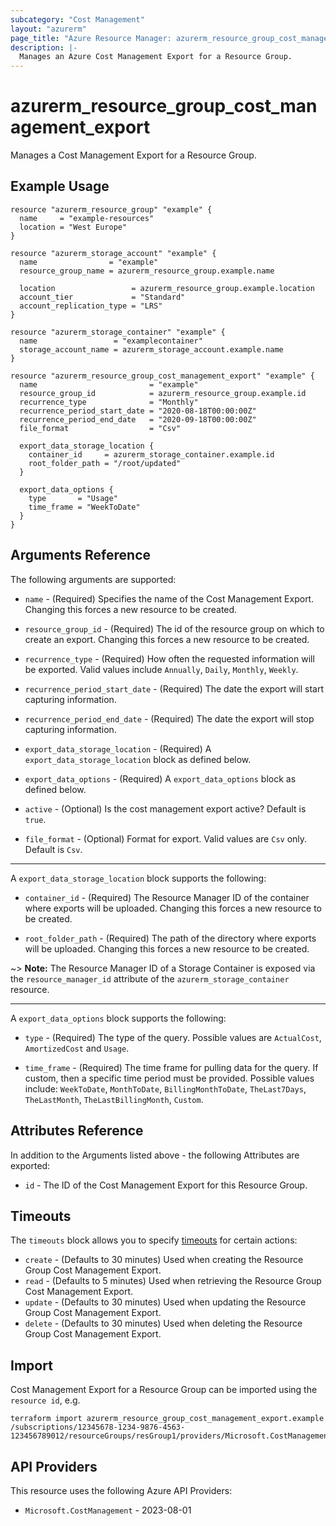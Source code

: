 ```yaml
---
subcategory: "Cost Management"
layout: "azurerm"
page_title: "Azure Resource Manager: azurerm_resource_group_cost_management_export"
description: |-
  Manages an Azure Cost Management Export for a Resource Group.
---
```


# azurerm_resource_group_cost_management_export

Manages a Cost Management Export for a Resource Group.

## Example Usage

```hcl
resource "azurerm_resource_group" "example" {
  name     = "example-resources"
  location = "West Europe"
}

resource "azurerm_storage_account" "example" {
  name                = "example"
  resource_group_name = azurerm_resource_group.example.name

  location                 = azurerm_resource_group.example.location
  account_tier             = "Standard"
  account_replication_type = "LRS"
}

resource "azurerm_storage_container" "example" {
  name                 = "examplecontainer"
  storage_account_name = azurerm_storage_account.example.name
}

resource "azurerm_resource_group_cost_management_export" "example" {
  name                         = "example"
  resource_group_id            = azurerm_resource_group.example.id
  recurrence_type              = "Monthly"
  recurrence_period_start_date = "2020-08-18T00:00:00Z"
  recurrence_period_end_date   = "2020-09-18T00:00:00Z"
  file_format                  = "Csv"

  export_data_storage_location {
    container_id     = azurerm_storage_container.example.id
    root_folder_path = "/root/updated"
  }

  export_data_options {
    type       = "Usage"
    time_frame = "WeekToDate"
  }
}
```

## Arguments Reference

The following arguments are supported:

* `name` - (Required) Specifies the name of the Cost Management Export. Changing this forces a new resource to be created.

* `resource_group_id` - (Required) The id of the resource group on which to create an export. Changing this forces a new resource to be created.

* `recurrence_type` - (Required) How often the requested information will be exported. Valid values include `Annually`, `Daily`, `Monthly`, `Weekly`.

* `recurrence_period_start_date` - (Required) The date the export will start capturing information.

* `recurrence_period_end_date` - (Required) The date the export will stop capturing information.

* `export_data_storage_location` - (Required) A `export_data_storage_location` block as defined below.

* `export_data_options` - (Required) A `export_data_options` block as defined below.

* `active` - (Optional) Is the cost management export active? Default is `true`.

* `file_format` - (Optional) Format for export. Valid values are `Csv` only. Default is `Csv`.

---

A `export_data_storage_location` block supports the following:

* `container_id` - (Required) The Resource Manager ID of the container where exports will be uploaded. Changing this forces a new resource to be created.

* `root_folder_path` - (Required) The path of the directory where exports will be uploaded. Changing this forces a new resource to be created.

~> **Note:** The Resource Manager ID of a Storage Container is exposed via the `resource_manager_id` attribute of the `azurerm_storage_container` resource.

---

A `export_data_options` block supports the following:

* `type` - (Required) The type of the query. Possible values are `ActualCost`, `AmortizedCost` and `Usage`.

* `time_frame` - (Required) The time frame for pulling data for the query. If custom, then a specific time period must be provided. Possible values include: `WeekToDate`, `MonthToDate`, `BillingMonthToDate`, `TheLast7Days`, `TheLastMonth`, `TheLastBillingMonth`, `Custom`.

## Attributes Reference

In addition to the Arguments listed above - the following Attributes are exported:

* `id` - The ID of the Cost Management Export for this Resource Group.

## Timeouts

The `timeouts` block allows you to specify [timeouts](https://developer.hashicorp.com/terraform/language/resources/configure#define-operation-timeouts) for certain actions:

* `create` - (Defaults to 30 minutes) Used when creating the Resource Group Cost Management Export.
* `read` - (Defaults to 5 minutes) Used when retrieving the Resource Group Cost Management Export.
* `update` - (Defaults to 30 minutes) Used when updating the Resource Group Cost Management Export.
* `delete` - (Defaults to 30 minutes) Used when deleting the Resource Group Cost Management Export.

## Import

Cost Management Export for a Resource Group can be imported using the `resource id`, e.g.

```shell
terraform import azurerm_resource_group_cost_management_export.example /subscriptions/12345678-1234-9876-4563-123456789012/resourceGroups/resGroup1/providers/Microsoft.CostManagement/exports/export1
```

## API Providers
<!-- This section is generated, changes will be overwritten -->
This resource uses the following Azure API Providers:

* `Microsoft.CostManagement` - 2023-08-01
